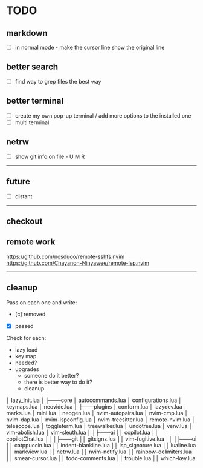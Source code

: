 # TODO

## markdown

- [ ] in normal mode - make the cursor line show the original line

## better search

- [ ] find way to grep files the best way

## better terminal

- [ ] create my own pop-up terminal / add more options to the installed one
- [ ] multi terminal

## netrw

- [ ] show git info on file - U M R

---

## future

- [ ] distant

---

## checkout

## remote work

https://github.com/nosduco/remote-sshfs.nvim
https://github.com/Chayanon-Ninyawee/remote-lsp.nvim

---

## cleanup

Pass on each one and write:

- [c] removed
- [x] passed

Check for each:

- lazy load
- key map
- needed?
- upgrades
  - someone do it better?
  - there is better way to do it?
  - cleanup

│ lazy_init.lua
│
├───core
│ autocommands.lua
│ configurations.lua
│ keymaps.lua
│ neovide.lua
│
├───plugins
│ conform.lua
│ lazydev.lua
│ marks.lua
│ mini.lua
│ neogen.lua
│ nvim-autopairs.lua
│ nvim-cmp.lua
│ nvim-dap.lua
│ nvim-lspconfig.lua
│ nvim-treesitter.lua
│ remote-nvim.lua
│ telescope.lua
│ toggleterm.lua
│ treewalker.lua
│ undotree.lua
│ venv.lua
│ vim-abolish.lua
│ vim-sleuth.lua
│
│├───ai
││ copilot.lua
││ copilotChat.lua
││
│├───git
││ gitsigns.lua
││ vim-fugitive.lua
││
│├───ui
││ catppuccin.lua
││ indent-blankline.lua
││ lsp_signature.lua
││ lualine.lua
││ markview.lua
││ netrw.lua
││ nvim-notify.lua
││ rainbow-delimiters.lua
││ smear-cursor.lua
││ todo-comments.lua
││ trouble.lua
││ which-key.lua
